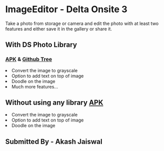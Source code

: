 # ImageEditor - Delta Onsite 3

Take a photo from storage or camera and edit the photo with at least two features and either save it in the gallery or share it.

## With DS Photo Library
### [APK](https://github.com/jaiakash/ImageEditor/blob/master/app-debug.apk) & [Github Tree](https://github.com/jaiakash/ImageEditor/tree/9aaf923262513f4167c5c1c459f5719a34e58318)

<li>Convert the image to grayscale

<li>Option to add text on top of image

<li>Doodle on the image
  
<li> Much more features...
  
## Without using any library [APK](https://github.com/jaiakash/ImageEditor/blob/master/app-debug(withoutlibrary).apk)
  
<li>Convert the image to grayscale

<li>Option to add text on top of image

<li>Doodle on the image

## Submitted By - Akash Jaiswal

